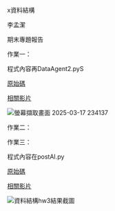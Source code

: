 x資料結構

李孟潔

期末專題報告

作業一：

程式內容再DataAgent2.pyS

[原始碼](https://github.com/Mariannalee/data-structure)

[相關影片](https://youtu.be/YCsPRpge7pY)

![螢幕擷取畫面 2025-03-17 234137](https://github.com/user-attachments/assets/f0518a58-74d9-4bd9-a935-7e1342e1f4e9)

作業二：

作業三：

程式內容在postAI.py

[原始碼]()

[相關影片](https://youtu.be/9vJVQKTaES0)

![資料結構hw3結果截圖](https://github.com/user-attachments/assets/0f5c3c49-f6e7-47d0-9de0-10fb7133620f)









